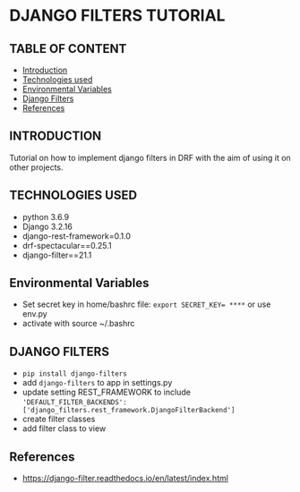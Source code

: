 # DJANGO FILTERS TUTORIAL

## TABLE OF CONTENT 
* [Introduction](#introduction)    
* [Technologies used](#technologies-used)
* [Environmental Variables](#environmental-variables)
* [Django Filters](#django-filters)
* [References](#references)


## INTRODUCTION

Tutorial on how to implement django filters in DRF with the aim of using it on other projects.


## TECHNOLOGIES USED

* python 3.6.9
* Django 3.2.16
* django-rest-framework=0.1.0
* drf-spectacular==0.25.1
* django-filter==21.1

## Environmental Variables

* Set secret key in home/bashrc file: ``` export SECRET_KEY= **** ``` or use env.py
* activate with source ~/.bashrc


## DJANGO FILTERS

* ``` pip install django-filters  ```
* add ``` django-filters ``` to app in settings.py
* update setting REST_FRAMEWORK to include ``` 'DEFAULT_FILTER_BACKENDS': ['django_filters.rest_framework.DjangoFilterBackend'] ```
* create filter classes
* add filter class to view


## References

* https://django-filter.readthedocs.io/en/latest/index.html




